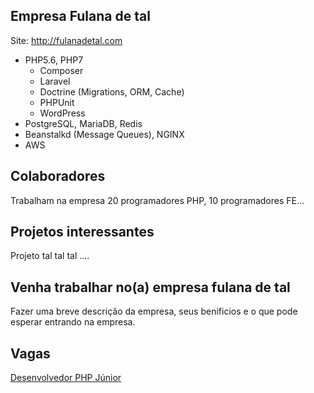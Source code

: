 Empresa Fulana de tal
-----
Site: http://fulanadetal.com

- PHP5.6, PHP7
  - Composer
  - Laravel
  - Doctrine (Migrations, ORM, Cache)
  - PHPUnit
  - WordPress
- PostgreSQL, MariaDB, Redis
- Beanstalkd (Message Queues), NGINX
- AWS

Colaboradores
----------------

Trabalham na empresa 20 programadores PHP, 10 programadores FE...

Projetos interessantes
----------------

Projeto tal tal tal ....

Venha trabalhar no(a) empresa fulana de tal
---------------

Fazer uma breve descrição da empresa, seus benificios e o que pode esperar entrando na empresa.

Vagas
----------

[Desenvolvedor PHP Júnior](https://goo.gl/wnxbHg)